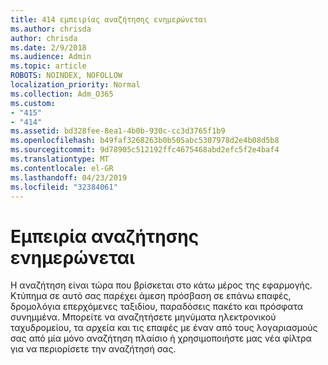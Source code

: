 ```yaml
---
title: 414 εμπειρίας αναζήτησης ενημερώνεται
ms.author: chrisda
author: chrisda
ms.date: 2/9/2018
ms.audience: Admin
ms.topic: article
ROBOTS: NOINDEX, NOFOLLOW
localization_priority: Normal
ms.collection: Adm_O365
ms.custom:
- "415"
- "414"
ms.assetid: bd328fee-8ea1-4b0b-930c-cc3d3765f1b9
ms.openlocfilehash: b49faf3268263b0b505abc5307978d2e4b08d5b8
ms.sourcegitcommit: 9d78905c512192ffc4675468abd2efc5f2e4baf4
ms.translationtype: MT
ms.contentlocale: el-GR
ms.lasthandoff: 04/23/2019
ms.locfileid: "32384061"
---
```

# <a name="search-experience-updated"></a>Εμπειρία αναζήτησης ενημερώνεται

Η αναζήτηση είναι τώρα που βρίσκεται στο κάτω μέρος της εφαρμογής. Κτύπημα σε αυτό σας παρέχει άμεση πρόσβαση σε επάνω επαφές, δρομολόγια επερχόμενες ταξιδίου, παραδόσεις πακέτο και πρόσφατα συνημμένα. Μπορείτε να αναζητήσετε μηνύματα ηλεκτρονικού ταχυδρομείου, τα αρχεία και τις επαφές με έναν από τους λογαριασμούς σας από μία μόνο αναζήτηση πλαίσιο ή χρησιμοποιήστε μας νέα φίλτρα για να περιορίσετε την αναζήτησή σας.
